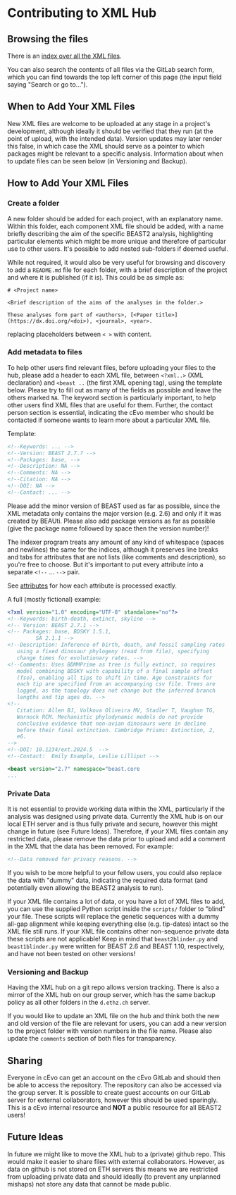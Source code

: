 # Contributing to XML Hub

## Browsing the files

There is an [index over all the XML files](file_index.md).

You can also search the contents of all files via the GitLab search
form, which you can find towards the top left corner of this page (the
input field saying "Search or go to...").

## When to Add Your XML Files

New XML files are welcome to be uploaded at any stage in a project's development, although ideally it should be verified that they run (at the point of upload, with the intended data). Version updates may later render this false, in which case the XML should serve as a pointer to which packages might be relevant to a specific analysis. Information about when to update files can be seen below (in Versioning and Backup).

## How to Add Your XML Files

### Create a folder

A new folder should be added for each project, with an explanatory name. Within this folder, each component XML file should be added, with a name briefly describing the aim of the specific BEAST2 analysis, highlighting particular elements which might be more unique and therefore of particular use to other users. It's possible to add nested sub-folders if deemed useful. 

While not required, it would also be very useful for browsing and discovery to add a `README.md` file for each folder, with a brief description of the project and where it is published (if it is). This could be as simple as: 

```
# <Project name>

<Brief description of the aims of the analyses in the folder.>

These analyses form part of <authors>, [<Paper title>](https://dx.doi.org/<doi>), <journal>, <year>.

```

replacing placeholders between `< >` with content. 

### Add metadata to files

To help other users find relevant files, before uploading your files to the hub, please add a header to each XML file, between `<?xml..>` (XML declaration) and `<beast ..` (the first XML opening tag), using the template below. Please try to fill out as many of the fields as possible and leave the others marked `NA`. The keyword section is particularly important, to help other users find XML files that are useful for them. Further, the contact person section is essential, indicating the cEvo member who should be contacted if someone wants to learn more about a particular XML file.

Template:

```xml
<!--Keywords: ... -->
<!--Version: BEAST 2.7.? -->
<!--Packages: base, -->
<!--Description: NA -->
<!--Comments: NA -->
<!--Citation: NA -->
<!--DOI: NA -->
<!--Contact: ... -->
```

Please add the minor version of BEAST used as far as possible, since the XML metadata only contains the major version (e.g. 2.6) and only if it was created by BEAUti. Please also add package versions as far as possible (give the package name followed by space then the version number)! 

The indexer program treats any amount of any kind of whitespace
(spaces and newlines) the same for the indices, although it preserves
line breaks and tabs for attributes that are not lists (like comments
and description), so you're free to choose. But it's important to put
every attribute into a separate `<!--` ... `-->` pair.

See [attributes](attributes.md) for how each attribute is processed
exactly.

A full (mostly fictional) example:

```xml
<?xml version="1.0" encoding="UTF-8" standalone="no"?>
<!--Keywords: birth-death, extinct, skyline -->
<!-- Version: BEAST 2.7.1 -->
<!-- Packages: base, BDSKY 1.5.1,
         SA 2.1.1 -->
<!--Description: Inference of birth, death, and fossil sampling rates
   using a fixed dinosaur phylogeny (read from file), specifying 
   change times for evolutionary rates. -->
<!--Comments: Uses BDMMPrime as tree is fully extinct, so requires
   model combining BDSKY with capability of a final sample offset
   (fso), enabling all tips to shift in time. Age constraints for 
   each tip are specified from an accompanying csv file. Trees are
   logged, as the topology does not change but the inferred branch 
   lengths and tip ages do. -->
<!--
   Citation: Allen BJ, Volkova Oliveira MV, Stadler T, Vaughan TG,
   Warnock RCM. Mechanistic phylodynamic models do not provide 
   conclusive evidence that non-avian dinosaurs were in decline 
   before their final extinction. Cambridge Prisms: Extinction, 2, 
   e6.
-->
<!--DOI: 10.1234/ext.2024.5  -->
<!--Contact:  Emily Example, Leslie Lilliput -->

<beast version="2.7" namespace="beast.core
...
```

### Private Data

It is not essential to provide working data within the XML, particularly if the analysis was designed using private data. Currently the XML hub is on our local ETH server and is thus fully private and secure, however this might change in future (see Future Ideas). Therefore, if your XML files contain any restricted data, please remove the data prior to upload and add a comment in the XML that the data has been removed. For example:

```xml
<!--Data removed for privacy reasons. -->
```

If you wish to be more helpful to your fellow users, you could also replace the data with "dummy" data, indicating the required data format (and potentially even allowing the BEAST2 analysis to run).

If your XML file contains a lot of data, or you have a lot of XML files to add, you can use the supplied Python script inside the `scripts/` folder to "blind" your file. These scripts will replace the genetic sequences with a dummy all-gap alignment while keeping everything else (e.g. tip-dates) intact so the XML file still runs. If your XML file contains other non-sequence private data these scripts are not applicable! Keep in mind that `beast2blinder.py` and `beast1blinder.py` were written for BEAST 2.6 and BEAST 1.10, respectively, and have not been tested on other versions!

### Versioning and Backup

Having the XML hub on a git repo allows version tracking. There is also a mirror of the XML hub on our group server, which has the same backup policy as all other folders in the `d.ethz.ch` server. 

If you would like to update an XML file on the hub and think both the new and old version of the file are relevant for users, you can add a new version to the project folder with version numbers in the file name. Please also update the `comments` section of both files for transparency.

## Sharing
Everyone in cEvo can get an account on the cEvo GitLab and should then be able to access the repository. The repository can also be accessed via the group server. It is possible to create guest accounts on our GitLab server for external collaborators, however this should be used sparingly. This is a cEvo internal resource and **NOT** a public resource for all BEAST2 users!

## Future Ideas

In future we might like to move the XML hub to a (private) github repo. This would make it easier to share files with external collaborators. However, as data on github is not stored on ETH servers this means we are restricted from uploading private data and should ideally (to prevent any unplanned mishaps) not store any data that cannot be made public.
